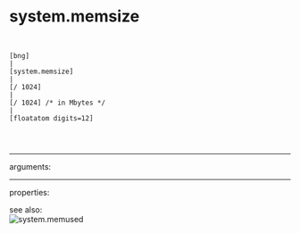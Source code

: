# system.memsize

```


[bng]
|
[system.memsize]
|
[/ 1024]
|
[/ 1024] /* in Mbytes */
|
[floatatom digits=12]

                
            
```
---
arguments:


---
properties:


see also:<br>
![system.memused]("img/object_system.memused.png")
